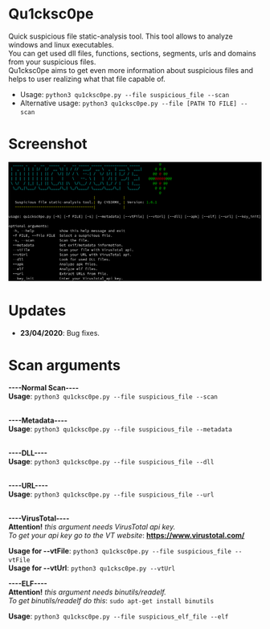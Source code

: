 # Qu1cksc0pe
Quick suspicious file static-analysis tool. This tool allows to analyze windows and linux executables.<br>
You can get used dll files, functions, sections, segments, urls and domains from your suspicious files.<br>
Qu1cksc0pe aims to get even more information about suspicious files and helps to user realizing what that file capable of.

- Usage: ```python3 qu1cksc0pe.py --file suspicious_file --scan```
- Alternative usage: ```python3 qu1cksc0pe.py --file [PATH TO FILE] --scan```

# Screenshot
![Screen](.Screenshot.png)

# Updates
- <b>23/04/2020</b>: Bug fixes.

# Scan arguments
<b>----Normal Scan----</b><br>
<b>Usage</b>: ```python3 qu1cksc0pe.py --file suspicious_file --scan```<br><br>

<b>----Metadata----</b><br>
<b>Usage</b>: ```python3 qu1cksc0pe.py --file suspicious_file --metadata```<br><br>

<b>----DLL----</b><br>
<b>Usage</b>: ```python3 qu1cksc0pe.py --file suspicious_file --dll```<br><br>

<b>----URL----</b><br>
<b>Usage</b>: ```python3 qu1cksc0pe.py --file suspicious_file --url```<br><br>

<b>----VirusTotal----</b><br>
<b>Attention!</b><i> this argument needs VirusTotal api key.</i><br>
<i>To get your api key go to the VT website</i>: <b>https://www.virustotal.com/</b>

<b>Usage for --vtFile</b>: ```python3 qu1cksc0pe.py --file suspicious_file --vtFile```<br>
<b>Usage for --vtUrl</b>: ```python3 qu1cksc0pe.py --vtUrl```<br>

<b>----ELF----</b><br>
<b>Attention!</b><i> this argument needs binutils/readelf.</i><br>
<i>To get binutils/readelf do this</i>: ```sudo apt-get install binutils``` </i><br>

<b>Usage</b>: ```python3 qu1cksc0pe.py --file suspicious_elf_file --elf```<br>
